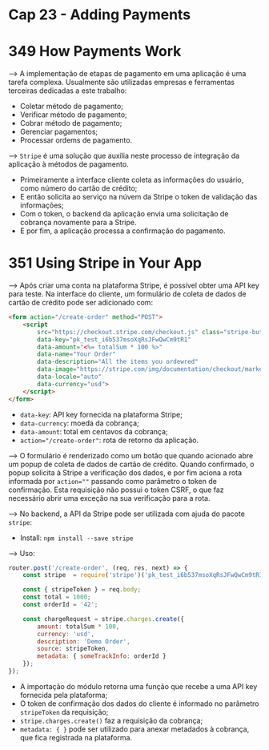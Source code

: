 # Cap 23 - Adding Payments

# 349 How Payments Work
--> A implementação de etapas de pagamento em uma aplicação é uma tarefa complexa. Usualmente são 
utilizadas empresas e ferramentas terceiras dedicadas a este trabalho:
* Coletar método de pagamento;
* Verificar método de pagamento;
* Cobrar método de pagamento;
* Gerenciar pagamentos;
* Processar ordems de pagamento.

--> `Stripe` é uma solução que auxília neste processo de integração da aplicação à métodos de pagamento.
* Primeiramente a interface cliente coleta as informações do usuário, como número do cartão de crédito;
* E então solicita ao serviço na núvem da Stripe o token de validação das informações;
* Com o token, o backend da aplicação envia uma solicitação de cobrança novamente para a Stripe.
* E por fim, a aplicação processa a confirmação do pagamento.

# 351 Using Stripe in Your App
--> Após criar uma conta na plataforma Stripe, é possivel obter uma API key para teste. Na interface do 
cliente, um formulário de coleta de dados de cartão de crédito pode ser adicionado com:
```html
<form action="/create-order" method="POST">
    <script
        src="https://checkout.stripe.com/checkout.js" class="stripe-button"
        data-key="pk_test_i6b537msoXqRsJFwQwCm9tR1"
        data-amount="<%= totalSum * 100 %>"
        data-name="Your Order"
        data-description="All the items you ordewred"
        data-image="https://stripe.com/img/documentation/checkout/marketplace.png"
        data-locale="auto"
        data-currency="usd">
    </script>
</form>
```
* `data-key`: API key fornecida na plataforma Stripe;
* `data-currency`: moeda da cobrança;
* `data-amount`: total em centavos da cobrança;
* `action="/create-order"`: rota de retorno da aplicação.

--> O formulário é renderizado como um botão que quando acionado abre um popup de coleta de dados de 
cartão de crédito. Quando confirmado, o popup solicita à Stripe a verificação dos dados, e por fim aciona 
a rota informada por `action=""` passando como parâmetro o token de confirmação. Esta requisição não possui 
o token CSRF, o que faz necessário abrir uma exceção na sua verificação para a rota.

--> No backend, a API da Stripe pode ser utilizada com ajuda do pacote `stripe`:
* Install: `npm install --save stripe`

--> Uso:
```javascript
router.post('/create-order', (req, res, next) => {
    const stripe  = require('stripe')('pk_test_i6b537msoXqRsJFwQwCm9tR1');

    const { stripeToken } = req.body;
    const total = 1000;
    const orderId = '42';

    const chargeRequest = stripe.charges.create({
        amount: totalSum * 100,
        currency: 'usd',
        description: 'Demo Order',
        source: stripeToken,
        metadata: { someTrackInfo: orderId }
    });
});
```
* A importação do módulo retorna uma função que recebe a uma API key fornecida pela plataforma;
* O token de confirmação dos dados do cliente é informado no parâmetro `stripeToken` da requisição;
* `stripe.charges.create()` faz a requisição da cobrança;
* `metadata: { }` pode ser utilizado para anexar metadados à cobrança, que fica registrada na plataforma.
